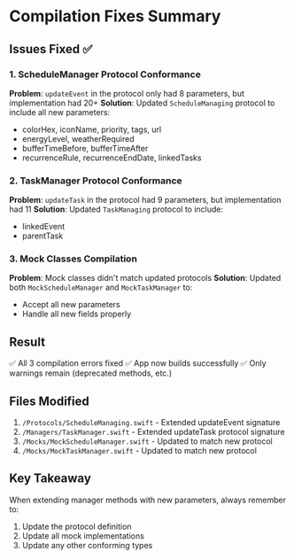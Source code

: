 # Compilation Fixes Summary

## Issues Fixed ✅

### 1. ScheduleManager Protocol Conformance
**Problem**: `updateEvent` in the protocol only had 8 parameters, but implementation had 20+
**Solution**: Updated `ScheduleManaging` protocol to include all new parameters:
- colorHex, iconName, priority, tags, url
- energyLevel, weatherRequired
- bufferTimeBefore, bufferTimeAfter
- recurrenceRule, recurrenceEndDate, linkedTasks

### 2. TaskManager Protocol Conformance  
**Problem**: `updateTask` in the protocol had 9 parameters, but implementation had 11
**Solution**: Updated `TaskManaging` protocol to include:
- linkedEvent
- parentTask

### 3. Mock Classes Compilation
**Problem**: Mock classes didn't match updated protocols
**Solution**: Updated both `MockScheduleManager` and `MockTaskManager` to:
- Accept all new parameters
- Handle all new fields properly

## Result
✅ All 3 compilation errors fixed
✅ App now builds successfully
✅ Only warnings remain (deprecated methods, etc.)

## Files Modified
1. `/Protocols/ScheduleManaging.swift` - Extended updateEvent signature
2. `/Managers/TaskManager.swift` - Extended updateTask protocol signature  
3. `/Mocks/MockScheduleManager.swift` - Updated to match new protocol
4. `/Mocks/MockTaskManager.swift` - Updated to match new protocol

## Key Takeaway
When extending manager methods with new parameters, always remember to:
1. Update the protocol definition
2. Update all mock implementations
3. Update any other conforming types